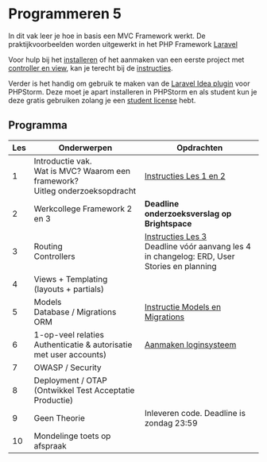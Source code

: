 # Programmeren 5

In dit vak leer je hoe in basis een MVC Framework werkt. De praktijkvoorbeelden worden uitgewerkt in het PHP Framework [Laravel](https://laravel.com/)

Voor hulp bij het [installeren](./instructies/installatie.md) of het aanmaken van een eerste project met [controller en view](./instructies/new-project-and-route.md), kan je
terecht bij de [instructies](./instructies).

Verder is het handig om gebruik te maken van de [Laravel Idea plugin](./instructies/laravelidea.md) voor PHPStorm. Deze moet je apart installeren in PHPStorm en als student kun je deze gratis gebruiken zolang je een [student license](https://account.jetbrains.com/licenses) hebt.

## Programma
        
| Les | Onderwerpen                                                                          | Opdrachten                                                                                                             | 
|-----|--------------------------------------------------------------------------------------|------------------------------------------------------------------------------------------------------------------------|
| 1   | Introductie vak.<br> Wat is MVC? Waarom een framework?<br> Uitleg onderzoeksopdracht | [Instructies Les 1 en 2](./opdrachten/les1.md)                                                                         |
| 2   | Werkcollege Framework 2 en 3                                                         | **Deadline onderzoeksverslag op Brightspace**                                                                          |
| 3   | Routing<br> Controllers<br>                                                          | [Instructies Les 3](./opdrachten/les3.md)<br/> Deadline vóór aanvang les 4 in changelog: ERD, User Stories en planning |
| 4   | Views + Templating (layouts + partials)<br>                                                            |                                                                                                                        |
| 5   | Models<br> Database / Migrations<br> ORM                                             | [Instructie Models en Migrations](./opdrachten/les5.md)                                                                |
| 6   | 1-op-veel relaties<br>Authenticatie & autorisatie met user accounts)                 | [Aanmaken loginsysteem](./instructies/login-auth.md)                                                                   |
| 7   | OWASP / Security                                                                     |                                                                                                                        |
| 8   | Deployment / OTAP (Ontwikkel Test Acceptatie Productie)                              |                                                                                                                        |
| 9   | Geen Theorie                                                                         | Inleveren code. Deadline is zondag 23:59                                                                        |
| 10  | Mondelinge toets op afspraak                                                         |                                                                                                                        |

